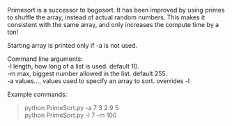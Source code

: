 Primesort is a successor to bogosort. It has been improved by using primes to shuffle the array, instead of actual random numbers. This makes it consistent with the same array, and only increases the compute time by a ton!

Starting array is printed only if -a is not used.  

Command line arguments:  
	-l length, how long of a list is used. default 10.  
	-m max, biggest number allowed in the list. default 255.  
	-a values..., values used to specify an array to sort. overrides -l

Example commands:
>python PrimeSort.py -a 7 3 2 9 5  
>python PrimeSort.py -l 7 -m 100
